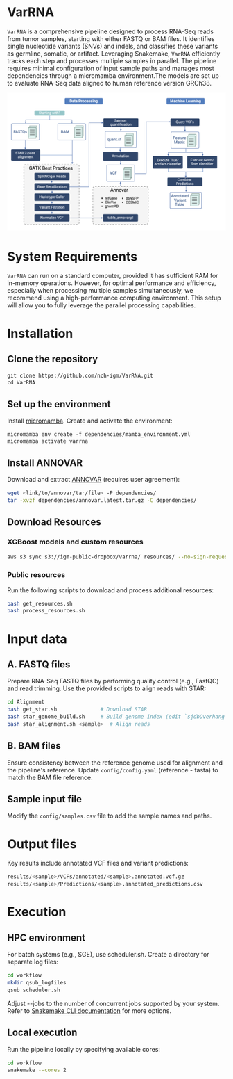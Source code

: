 # VarRNA 


`VarRNA` is a comprehensive pipeline designed to process RNA-Seq reads from tumor samples, starting with either FASTQ or BAM files. It identifies single nucleotide variants (SNVs) and indels, and classifies these variants as germline, somatic, or artifact. Leveraging Snakemake, `VarRNA` efficiently tracks each step and processes multiple samples in parallel. The pipeline requires minimal configuration of input sample paths and manages most dependencies through a micromamba environment.The models are set up to evaluate RNA-Seq data aligned to human reference version GRCh38.


![Schematic](VarRNA-schematic.png)

System Requirements
======

`VarRNA` can run on a standard computer, provided it has sufficient RAM for in-memory operations. However, for optimal performance and efficiency, especially when processing multiple samples simultaneously, we recommend using a high-performance computing environment. This setup will allow you to fully leverage the parallel processing capabilities.


Installation
=====

## Clone the repository

```
git clone https://github.com/nch-igm/VarRNA.git
cd VarRNA
```

## Set up the environment
Install [micromamba](https://mamba.readthedocs.io/en/latest/installation/micromamba-installation.html). Create and activate the environment:
```
micromamba env create -f dependencies/mamba_environment.yml
micromamba activate varrna
```

## Install ANNOVAR

Download and extract [ANNOVAR](https://annovar.openbioinformatics.org/en/latest/user-guide/download/) (requires user agreement):
```bash
wget <link/to/annovar/tar/file> -P dependencies/
tar -xvzf dependencies/annovar.latest.tar.gz -C dependencies/
```

## Download Resources

### XGBoost models and custom resources
```bash
aws s3 sync s3://igm-public-dropbox/varrna/ resources/ --no-sign-request
```

### Public resources
Run the following scripts to download and process additional resources:
```bash
bash get_resources.sh
bash process_resources.sh
```


Input data
======

## A. FASTQ files
Prepare RNA-Seq FASTQ files by performing quality control (e.g., FastQC) and read trimming. Use the provided scripts to align reads with STAR:
```bash
cd Alignment
bash get_star.sh              # Download STAR
bash star_genome_build.sh     # Build genome index (edit `sjdbOverhang` if necessary)
bash star_alignment.sh <sample>  # Align reads
```


## B. BAM files

Ensure consistency between the reference genome used for alignment and the pipeline's reference. Update `config/config.yaml` (reference - fasta) to match the BAM file reference.


## Sample input file

Modify the ```config/samples.csv``` file to add the sample names and paths.


Output files
======
Key results include annotated VCF files and variant predictions:
```bash
results/<sample>/VCFs/annotated/<sample>.annotated.vcf.gz
results/<sample>/Predictions/<sample>.annotated_predictions.csv
```

Execution
======

## HPC environment
For batch systems (e.g., SGE), use scheduler.sh. Create a directory for separate log files:
```bash
cd workflow
mkdir qsub_logfiles
qsub scheduler.sh
```
Adjust --jobs to the number of concurrent jobs supported by your system. Refer to [Snakemake CLI documentation](https://snakemake.readthedocs.io/en/stable/executing/cli.html) for more options.

## Local execution
Run the pipeline locally by specifying available cores:
```bash
cd workflow
snakemake --cores 2
```